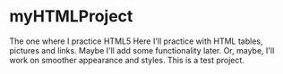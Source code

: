 # myHTMLProject
The one where I practice HTML5
Here I'll practice with HTML tables, pictures and links.
Maybe I'll add some functionality later.
Or, maybe, I'll work on smoother appearance and styles.
This is a test project.
